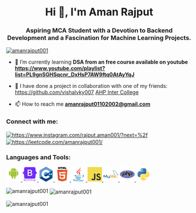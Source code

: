 <h1 align="center">Hi 👋, I'm Aman Rajput</h1>
<h3 align="center">Aspiring MCA Student with a Devotion to Backend Development and a Fascination for Machine Learning Projects.</h3>

<p align="left"> <a href="https://github.com/ryo-ma/github-profile-trophy"><img src="https://github-profile-trophy.vercel.app/?username=amanrajput001" alt="amanrajput001" /></a> </p>

- 🌱 I’m currently learning **DSA from an free course available on youtube https://www.youtube.com/playlist?list=PL9gnSGHSqcnr_DxHsP7AW9ftq0AtAyYqJ**

- 👯 I have done a project in collaboration with one of my friends: https://github.com/vishalvky007 [AHP Inter College](https://ahpintercollege.in/)

- 📫 How to reach me **amanrajput01102002@gmail.com**

<h3 align="left">Connect with me:</h3>
<p align="left">
<a href="https://instagram.com/https://www.instagram.com/rajput.aman001/?next=%2f" target="blank"><img align="center" src="https://raw.githubusercontent.com/rahuldkjain/github-profile-readme-generator/master/src/images/icons/Social/instagram.svg" alt="https://www.instagram.com/rajput.aman001/?next=%2f" height="30" width="40" /></a>
<a href="https://www.leetcode.com/https://leetcode.com/amanrajput001/" target="blank"><img align="center" src="https://raw.githubusercontent.com/rahuldkjain/github-profile-readme-generator/master/src/images/icons/Social/leet-code.svg" alt="https://leetcode.com/amanrajput001/" height="30" width="40" /></a>
</p>

<h3 align="left">Languages and Tools:</h3>
<p align="left"> <a href="https://developer.android.com" target="_blank" rel="noreferrer"> <img src="https://raw.githubusercontent.com/devicons/devicon/master/icons/android/android-original-wordmark.svg" alt="android" width="40" height="40"/> </a> <a href="https://getbootstrap.com" target="_blank" rel="noreferrer"> <img src="https://raw.githubusercontent.com/devicons/devicon/master/icons/bootstrap/bootstrap-plain-wordmark.svg" alt="bootstrap" width="40" height="40"/> </a> <a href="https://www.w3schools.com/cpp/" target="_blank" rel="noreferrer"> <img src="https://raw.githubusercontent.com/devicons/devicon/master/icons/cplusplus/cplusplus-original.svg" alt="cplusplus" width="40" height="40"/> </a> <a href="https://www.w3.org/html/" target="_blank" rel="noreferrer"> <img src="https://raw.githubusercontent.com/devicons/devicon/master/icons/html5/html5-original-wordmark.svg" alt="html5" width="40" height="40"/> </a> <a href="https://www.java.com" target="_blank" rel="noreferrer"> <img src="https://raw.githubusercontent.com/devicons/devicon/master/icons/java/java-original.svg" alt="java" width="40" height="40"/> </a> <a href="https://developer.mozilla.org/en-US/docs/Web/JavaScript" target="_blank" rel="noreferrer"> <img src="https://raw.githubusercontent.com/devicons/devicon/master/icons/javascript/javascript-original.svg" alt="javascript" width="40" height="40"/> </a> <a href="https://www.mysql.com/" target="_blank" rel="noreferrer"> <img src="https://raw.githubusercontent.com/devicons/devicon/master/icons/mysql/mysql-original-wordmark.svg" alt="mysql" width="40" height="40"/> </a> <a href="https://www.php.net" target="_blank" rel="noreferrer"> <img src="https://raw.githubusercontent.com/devicons/devicon/master/icons/php/php-original.svg" alt="php" width="40" height="40"/> </a> <a href="https://www.python.org" target="_blank" rel="noreferrer"> <img src="https://raw.githubusercontent.com/devicons/devicon/master/icons/python/python-original.svg" alt="python" width="40" height="40"/> </a> </p>

<p><img align="left" src="https://github-readme-stats.vercel.app/api/top-langs?username=amanrajput001&show_icons=true&locale=en&layout=compact" alt="amanrajput001" /></p>

<p>&nbsp;<img align="center" src="https://github-readme-stats.vercel.app/api?username=amanrajput001&show_icons=true&locale=en" alt="amanrajput001" /></p>

<p><img align="center" src="https://github-readme-streak-stats.herokuapp.com/?user=amanrajput001&" alt="amanrajput001" /></p>

